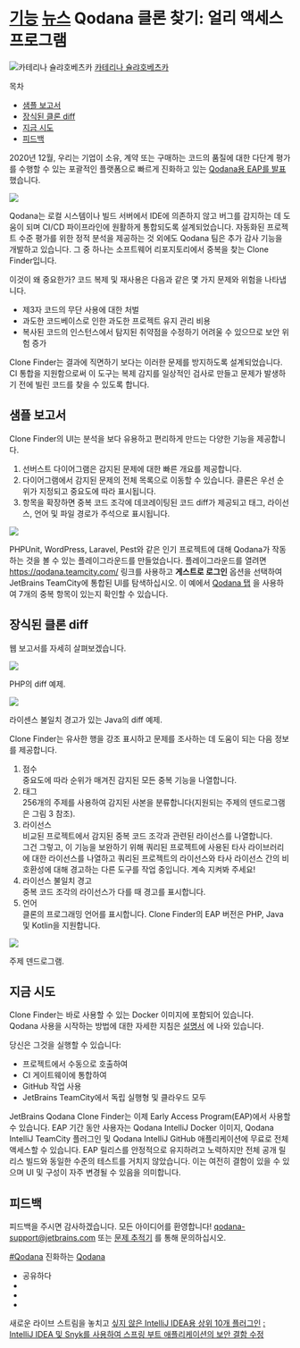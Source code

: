 [기능](/phpstorm/category/features/) [뉴스](/phpstorm/category/news/) Qodana 클론 찾기: 얼리 액세스 프로그램 
===========================

![카테리나 슐랴호베츠카](https://blog.jetbrains.com/wp-content/uploads/2021/05/Screenshot-2021-05-20-at-17.59.22-200x200.png) [카테리나 슐랴호베츠카](https://blog.jetbrains.com/author/shkate-jetbrains-com) 



 목차

  

- [샘플 보고서](#A_sample_report "샘플 보고서")
- [장식된 클론 diff](#A_decorated_clone_diff "장식된 클론 diff")
- [지금 시도](#Try_it_now "지금 시도")
- [피드백](#Feedback "피드백")



 2020년 12월, 우리는 기업이 소유, 계약 또는 구매하는 코드의 품질에 대한 다단계 평가를 수행할 수 있는 포괄적인 플랫폼으로 빠르게 진화하고 있는 [Qodana용 EAP를 발표](https://blog.jetbrains.com/phpstorm/2020/12/early-access-program-for-qodana-a-new-static-analysis-and-quality-management-tool-by-jetbrains-is-open/) 했습니다.

![](https://blog.jetbrains.com/wp-content/uploads/2021/05/blog_3d.png)

 Qodana는 로컬 시스템이나 빌드 서버에서 IDE에 의존하지 않고 버그를 감지하는 데 도움이 되며 CI/CD 파이프라인에 원활하게 통합되도록 설계되었습니다. 자동화된 프로젝트 수준 평가를 위한 정적 분석을 제공하는 것 외에도 Qodana 팀은 추가 감사 기능을 개발하고 있습니다. 그 중 하나는 소프트웨어 리포지토리에서 중복을 찾는 Clone Finder입니다.

 이것이 왜 중요한가? 코드 복제 및 재사용은 다음과 같은 몇 가지 문제와 위험을 나타냅니다.

- 제3자 코드의 무단 사용에 대한 처벌
- 과도한 코드베이스로 인한 과도한 프로젝트 유지 관리 비용
- 복사된 코드의 인스턴스에서 탐지된 취약점을 수정하기 어려울 수 있으므로 보안 위험 증가

 Clone Finder는 결과에 직면하기 보다는 이러한 문제를 방지하도록 설계되었습니다. CI 통합을 지원함으로써 이 도구는 복제 감지를 일상적인 검사로 만들고 문제가 발생하기 전에 빌린 코드를 찾을 수 있도록 합니다.

 샘플 보고서
-------

 Clone Finder의 UI는 분석을 보다 유용하고 편리하게 만드는 다양한 기능을 제공합니다.

1. 선버스트 다이어그램은 감지된 문제에 대한 빠른 개요를 제공합니다.
2. 다이어그램에서 감지된 문제의 전체 목록으로 이동할 수 있습니다. 클론은 우선 순위가 지정되고 중요도에 따라 표시됩니다.
3. 항목을 확장하면 중복 코드 조각에 데코레이팅된 코드 diff가 제공되고 태그, 라이선스, 언어 및 파일 경로가 주석으로 표시됩니다.

 [![](https://resources.jetbrains.com/storage/products/blog/wp-content/uploads/clone_finder_1600.gif)](https://resources.jetbrains.com/storage/products/blog/wp-content/uploads/clone_finder_1600.gif)

 PHPUnit, WordPress, Laravel, Pest와 같은 인기 프로젝트에 대해 Qodana가 작동하는 것을 볼 수 있는 플레이그라운드를 만들었습니다. 플레이그라운드를 열려면 <https://qodana.teamcity.com/> 링크를 사용하고 **게스트로 로그인** 옵션을 선택하여 JetBrains TeamCity에 통합된 UI를 탐색하십시오. 이 예에서 [Qodana 탭](https://qodana.teamcity.com/buildConfiguration/Hosted_Root_Php_PHPUnitVsPest/29706?buildTab=Qodana&locationFilters=NoXSA&genericFilters=N4XyA&orderedLevels=NoIgLg9hA2IDQgM4FMBuyBOBLMBPeIAxgIZjIDmEG%2BCeADsiALpA) 을 사용하여 7개의 중복 항목이 있는지 확인할 수 있습니다.

 장식된 클론 diff
------------

 웹 보고서를 자세히 살펴보겠습니다.

![](https://blog.jetbrains.com/wp-content/uploads/2021/05/php_clone-2.png)

 PHP의 diff 예제.

![](https://blog.jetbrains.com/wp-content/uploads/2021/05/java_clones-1.png)

 라이센스 불일치 경고가 있는 Java의 diff 예제.

 Clone Finder는 유사한 행을 강조 표시하고 문제를 조사하는 데 도움이 되는 다음 정보를 제공합니다.

1. 점수  
     중요도에 따라 순위가 매겨진 감지된 모든 중복 기능을 나열합니다.
2. 태그  
     256개의 주제를 사용하여 감지된 사본을 분류합니다(지원되는 주제의 덴드로그램은 그림 3 참조).
3. 라이선스  
     비교된 프로젝트에서 감지된 중복 코드 조각과 관련된 라이선스를 나열합니다.  
     그건 그렇고, 이 기능을 보완하기 위해 쿼리된 프로젝트에 사용된 타사 라이브러리에 대한 라이선스를 나열하고 쿼리된 프로젝트의 라이선스와 타사 라이선스 간의 비호환성에 대해 경고하는 다른 도구를 작업 중입니다. 계속 지켜봐 주세요!
4. 라이선스 불일치 경고  
     중복 코드 조각의 라이선스가 다를 때 경고를 표시합니다.
5. 언어  
     클론의 프로그래밍 언어를 표시합니다. Clone Finder의 EAP 버전은 PHP, Java 및 Kotlin을 지원합니다.

![](https://blog.jetbrains.com/wp-content/uploads/2021/05/tree_graph-1.png)

 주제 덴드로그램.

 지금 시도
------

 Clone Finder는 바로 사용할 수 있는 Docker 이미지에 포함되어 있습니다.  
 Qodana 사용을 시작하는 방법에 대한 자세한 지침은 [설명서](https://www.jetbrains.com/help/qodana/) 에 나와 있습니다.

 당신은 그것을 실행할 수 있습니다:

- 프로젝트에서 수동으로 호출하여
- CI 게이트웨이에 통합하여
- GitHub 작업 사용
- JetBrains TeamCity에서 독립 실행형 및 클라우드 모두

 JetBrains Qodana Clone Finder는 이제 Early Access Program(EAP)에서 사용할 수 있습니다. EAP 기간 동안 사용자는 Qodana IntelliJ Docker 이미지, Qodana IntelliJ TeamCity 플러그인 및 Qodana IntelliJ GitHub 애플리케이션에 무료로 전체 액세스할 수 있습니다. EAP 릴리스를 안정적으로 유지하려고 노력하지만 전체 공개 릴리스 빌드와 동일한 수준의 테스트를 거치지 않았습니다. 이는 여전히 결함이 있을 수 있으며 UI 및 구성이 자주 변경될 수 있음을 의미합니다.

 피드백
----

 피드백을 주시면 감사하겠습니다. 모든 아이디어를 환영합니다! <qodana-support@jetbrains.com> 또는 [문제 추적기](https://youtrack.jetbrains.com/issues/QD) 를 통해 문의하십시오.

 [\#Qodana](/phpstorm/tag/qodanaevolving/) 진화하는 [Qodana](/phpstorm/tag/qodana/)

- 공유하다
- [](https://www.facebook.com/sharer.php?u=https%3A%2F%2Fblog.jetbrains.com%2Fphpstorm%2F2021%2F05%2Fqodana-clone-finder-early-access-program%2F)
- [](https://twitter.com/intent/tweet?source=https%3A%2F%2Fblog.jetbrains.com%2Fphpstorm%2F2021%2F05%2Fqodana-clone-finder-early-access-program%2F&text=https%3A%2F%2Fblog.jetbrains.com%2Fphpstorm%2F2021%2F05%2Fqodana-clone-finder-early-access-program%2F&via=phpstorm)
- [](http://www.linkedin.com/shareArticle?mini=true&url=https%3A%2F%2Fblog.jetbrains.com%2Fphpstorm%2F2021%2F05%2Fqodana-clone-finder-early-access-program%2F)



 [](https://blog.jetbrains.com/idea/2021/05/top-10-plugins-for-intellij-idea/) 새로운 라이브 스트림을 놓치고 [싶지 않은 IntelliJ IDEA용 상위 10개 플러그인](https://blog.jetbrains.com/idea/2021/05/top-10-plugins-for-intellij-idea/) [: IntelliJ IDEA 및 Snyk를 사용하여 스프링 부트 애플리케이션의 보안 결함 수정](https://blog.jetbrains.com/idea/2021/05/new-live-stream-fixing-security-flaws-in-spring-boot-applications-using-intellij-idea-and-snyk/)
